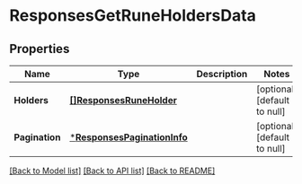 # ResponsesGetRuneHoldersData

## Properties
Name | Type | Description | Notes
------------ | ------------- | ------------- | -------------
**Holders** | [**[]ResponsesRuneHolder**](responses.RuneHolder.md) |  | [optional] [default to null]
**Pagination** | [***ResponsesPaginationInfo**](responses.PaginationInfo.md) |  | [optional] [default to null]

[[Back to Model list]](../README.md#documentation-for-models) [[Back to API list]](../README.md#documentation-for-api-endpoints) [[Back to README]](../README.md)

